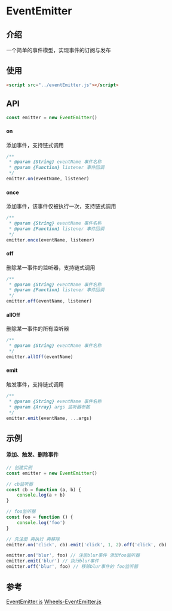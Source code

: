 # EventEmitter

## 介绍
一个简单的事件模型，实现事件的订阅与发布



## 使用
```html
<script src="../eventEmitter.js"></script>
```



## API
```javascript
const emitter = new EventEmitter()
```

#### on

添加事件，支持链式调用

```javascript
/**
 * @param {String} eventName 事件名称
 * @param {Function} listener 事件回调
 */
emitter.on(eventName, listener)
```

#### once

添加事件，该事件仅被执行一次，支持链式调用

```javascript
/**
 * @param {String} eventName 事件名称
 * @param {Function} listener 事件回调
 */
emitter.once(eventName, listener)
```

#### off

删除某一事件的监听器，支持链式调用

```javascript
/**
 * @param {String} eventName 事件名称
 * @param {Function} listener 事件回调
 */
emitter.off(eventName, listener)
```

#### allOff

删除某一事件的所有监听器

```javascript
/**
 * @param {String} eventName 事件名称
 */
emitter.allOff(eventName)
```

#### emit

触发事件，支持链式调用

```javascript
/**
 * @param {String} eventName 事件名称
 * @param {Array} args 监听器参数
 */
emitter.emit(eventName, ...args)
```



## 示例

#### 添加、触发、删除事件

```javascript
// 创建实例
const emitter = new EventEmitter()

// cb监听器
const cb = function (a, b) {
    console.log(a + b)
}

// foo监听器
const foo = function () {
    console.log('foo')
}

// 先注册 再执行 再移除
emitter.on('click', cb).emit('click', 1, 2).off('click', cb)

emitter.on('blur', foo) // 注册blur事件 添加foo监听器
emitter.emit('blur') // 执行blur事件
emitter.off('blur', foo) // 移除blur事件的 foo监听器
```



## 参考

[EventEmitter.js](https://github.com/Olical/EventEmitter)
[Wheels-EventEmitter.js](https://github.com/mqyqingfeng/EventEmitter)